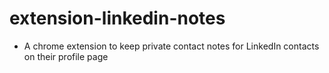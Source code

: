 # extension-linkedin-notes
- A chrome extension to keep private contact notes for LinkedIn contacts on their profile page
